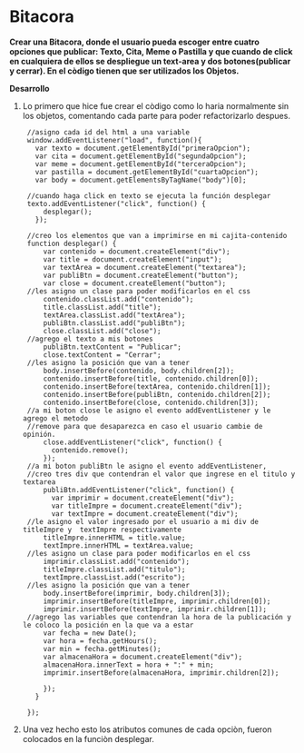 # Bitacora

**Crear una Bitacora, donde el usuario pueda escoger entre cuatro opciones que publicar: Texto, Cita, Meme o Pastilla y que cuando de click en cualquiera de ellos se despliegue un text-area y dos botones(publicar y cerrar). En el còdigo tienen que ser utilizados los Objetos.**

**Desarrollo**

1. Lo primero que hice fue crear el còdigo como lo haria normalmente sin los objetos, comentando cada parte para poder refactorizarlo despues.



        //asigno cada id del html a una variable
        window.addEventListener("load", function(){
          var texto = document.getElementById("primeraOpcion");
          var cita = document.getElementById("segundaOpcion");
          var meme = document.getElementById("terceraOpcion");
          var pastilla = document.getElementById("cuartaOpcion");
          var body = document.getElementsByTagName("body")[0];

        //cuando haga click en texto se ejecuta la función desplegar
        texto.addEventListener("click", function() {
            desplegar();
          });

        //creo los elementos que van a imprimirse en mi cajita-contenido
        function desplegar() {
            var contenido = document.createElement("div");
            var title = document.createElement("input");
            var textArea = document.createElement("textarea");
            var publiBtn = document.createElement("button");
            var close = document.createElement("button");
        //les asigno un clase para poder modificarlos en el css
            contenido.classList.add("contenido");
            title.classList.add("title");
            textArea.classList.add("textArea");
            publiBtn.classList.add("publiBtn");
            close.classList.add("close");
        //agrego el texto a mis botones
            publiBtn.textContent = "Publicar";
            close.textContent = "Cerrar";
        //les asigno la posición que van a tener
            body.insertBefore(contenido, body.children[2]);
            contenido.insertBefore(title, contenido.children[0]);
            contenido.insertBefore(textArea, contenido.children[1]);
            contenido.insertBefore(publiBtn, contenido.children[2]);
            contenido.insertBefore(close, contenido.children[3]);
        //a mi boton close le asigno el evento addEventListener y le agrego el metodo
        //remove para que desaparezca en caso el usuario cambie de opinión.
            close.addEventListener("click", function() {
              contenido.remove();
            });
        //a mi boton publiBtn le asigno el evento addEventListener, 
        //creo tres div que contendran el valor que ingrese en el titulo y textarea 
            publiBtn.addEventListener("click", function() {
              var imprimir = document.createElement("div");
              var titleImpre = document.createElement("div");
              var textImpre = document.createElement("div");
        //le asigno el valor ingresado por el usuario a mi div de titleImpre y  textImpre respectivamente
            titleImpre.innerHTML = title.value;
            textImpre.innerHTML = textArea.value;
        //les asigno un clase para poder modificarlos en el css
            imprimir.classList.add("contenido");
            titleImpre.classList.add("titulo");
            textImpre.classList.add("escrito");
        //les asigno la posición que van a tener
            body.insertBefore(imprimir, body.children[3]);
            imprimir.insertBefore(titleImpre, imprimir.children[0]);
            imprimir.insertBefore(textImpre, imprimir.children[1]);
        //agrego las variables que contendran la hora de la publicación y le coloco la posición en la que va a estar
            var fecha = new Date();
            var hora = fecha.getHours();
            var min = fecha.getMinutes();
            var almacenaHora = document.createElement("div");
            almacenaHora.innerText = hora + ":" + min;
            imprimir.insertBefore(almacenaHora, imprimir.children[2]); 

            });
          }

        }); 
        
2. Una vez hecho esto los atributos comunes de cada opciòn, fueron colocados en la funciòn desplegar. 

